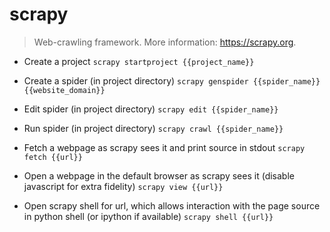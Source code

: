 # scrapy
> Web-crawling framework.
> More information: <https://scrapy.org>.

- Create a project
`scrapy startproject {{project_name}}`

- Create a spider (in project directory)
`scrapy genspider {{spider_name}} {{website_domain}}`

- Edit spider (in project directory)
`scrapy edit {{spider_name}}`

- Run spider (in project directory)
`scrapy crawl {{spider_name}}`

- Fetch a webpage as scrapy sees it and print source in stdout
`scrapy fetch {{url}}`

- Open a webpage in the default browser as scrapy sees it (disable javascript for extra fidelity)
`scrapy view {{url}}`

- Open scrapy shell for url, which allows interaction with the page source in python shell (or ipython if available)
`scrapy shell {{url}}`
